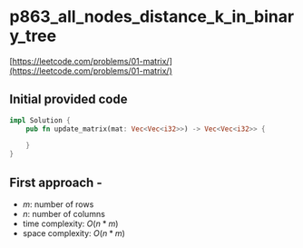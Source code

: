 # p863_all_nodes_distance_k_in_binary_tree
[https://leetcode.com/problems/01-matrix/](https://leetcode.com/problems/01-matrix/)

## Initial provided code
```Rust
impl Solution {
    pub fn update_matrix(mat: Vec<Vec<i32>>) -> Vec<Vec<i32>> {
        
    }
}
```

## First approach - 
- $m$: number of rows
- $n$: number of columns
- time complexity: $O(n * m)$
- space complexity: $O(n * m)$


